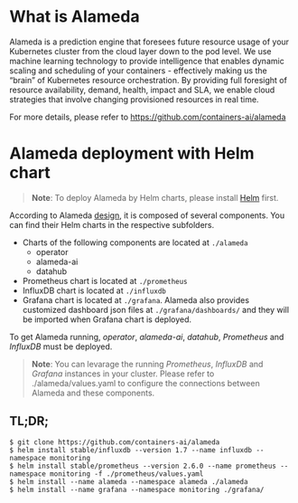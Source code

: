 # What is Alameda

Alameda is a prediction engine that foresees future resource usage of your Kubernetes cluster from the cloud layer down to the pod level. We use machine learning technology to provide intelligence that enables dynamic scaling and scheduling of your containers - effectively making us the “brain” of Kubernetes resource orchestration. By providing full foresight of resource availability, demand, health, impact and SLA, we enable cloud strategies that involve changing provisioned resources in real time. 

For more details, please refer to https://github.com/containers-ai/alameda

# Alameda deployment with Helm chart

> **Note**: To deploy Alameda by Helm charts, please install [Helm](https://docs.helm.sh/using_helm/#quickstart-guide) first.

According to Alameda [design](https://github.com/containers-ai/alameda/blob/master/design/architecture.md), it is composed of several components. You can find their Helm charts in the respective subfolders. 

- Charts of the following components are located at `./alameda`
  - operator
  - alameda-ai
  - datahub
- Prometheus chart is located at `./prometheus`
- InfluxDB chart is located at `./influxdb`
- Grafana chart is located at `./grafana`. Alameda also provides customized dashboard json files at `./grafana/dashboards/` and they will be imported when Grafana chart is deployed.

To get Alameda running, *operator*, *alameda-ai*, *datahub*, *Prometheus* and *InfluxDB* must be deployed.
> **Note**: You can levarage the running *Prometheus*, *InfluxDB* and *Grafana* instances in your cluster. Please refer to ./alameda/values.yaml to configure the connections between Alameda and these components.

## TL;DR;

```console
$ git clone https://github.com/containers-ai/alameda
$ helm install stable/influxdb --version 1.7 --name influxdb --namespace monitoring
$ helm install stable/prometheus --version 2.6.0 --name prometheus --namespace monitoring -f ./prometheus/values.yaml
$ helm install --name alameda --namespace alameda ./alameda
$ helm install --name grafana --namespace monitoring ./grafana/
```

